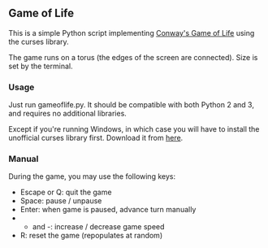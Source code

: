 ## Game of Life

This is a simple Python script implementing [Conway's Game of Life](https://en.wikipedia.org/wiki/Conway%27s_Game_of_Life) using the curses library.

The game runs on a torus (the edges of the screen are connected). Size is set by the terminal.

### Usage
Just run gameoflife.py. It should be compatible with both Python 2 and 3, and requires no additional libraries.

Except if you're running Windows, in which case you will have to install the unofficial curses library first. Download it from [here](http://www.lfd.uci.edu/~gohlke/pythonlibs/#curses).

### Manual
During the game, you may use the following keys:
- Escape or Q: quit the game
- Space: pause / unpause
- Enter: when game is paused, advance turn manually
- + and -: increase / decrease game speed
- R: reset the game (repopulates at random)
